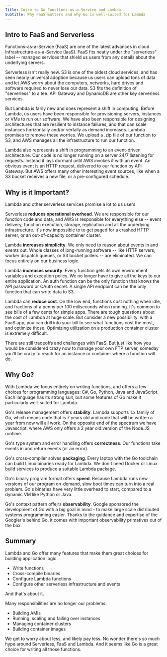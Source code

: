 ```yaml
---
Title: Intro to Go Functions-as-a-Service and Lambda
Subtitle: Why FaaS matters and why Go is well-suited for Lambda
---
```


## Intro to FaaS and Serverless

Functions-as-a-Service (FaaS) are one of the latest advances in cloud Infrastructure-as-a-Service (IaaS). FaaS fits neatly under the "serverless" label -- managed services that shield us users from any details about the underlying servers.

Serverless isn't really new. S3 is one of the oldest cloud services, and has seen nearly universal adoption because us users can upload tons of data and let AWS worry about the computers, networks, hard drives and software required to never lose our data. S3 fits the definition of "serverless" to a tee. API Gateway and DynamoDB are other key serverless services.

But Lambda is farily new and does represent a shift in computing. Before Lambda, us users have been responsible for provisioning servers, instances or VMs to run our software. We have also been responsible for designing architectures that are resilient to instance failures, and that can scale instances horizontally and/or vertally as demand increases. Lambda promises to remove these worries. We upload a .zip file of our function to S3, and AWS manages all the infrastructure to run our function.

Lambda also represents a shift in programming to an event-driven architecture. Our code is no longer running on a server 24/7 listening for requests. Instead it lays dormant until AWS invokes it with an event. An obvious event is an HTTP request, delivered to our function by API Gateway. But AWS offers many other interesting event sources, like when a S3 bucket receives a new file, or a pre-configured schedule.

## Why is it Important?

Lambda and other serverless services promise a lot to us users.

Serverless **reduces operational overhead**. We are responsible for our function code and data, and AWS is responsible for everything else -- event delivery, function execution, storage, replication and all the underlying infrastructure. It's now impossible to to get paged for a crashed HTTP server, or an out-of-capacity container cluster.

Lambda **increases simplicity**. We only need to reason about events in and events out. Whole classes of long-running software -- like HTTP servers, worker dispatch queues, or S3 bucket pollers -- are eliminated. We can focus entirely on our business logic.

Lambda **increases security**. Every function gets its own environment variables and execution policy. We no longer have to give all the keys to our entire application. An auth function can be the only function that knows the API password or OAuth secret. A single API endpoint can be the only function that can write data to S3.

Lambda can **reduce cost**. On the low end, functions cost nothing when idle, and fractions of a penny per 100 miliseconds when running. It's common to see bills of a few cents for simple apps. There are tough questions about the cost of Lambda at huge scale. But consider a new possibility: with a FaaS app, you can drill into your bill to see what functions cost the most, and optimize those. Optimizing utilization on a production container cluster is extremely difficult.

There are still tradeoffs and challenges with FaaS. But just like how you would be considered crazy now to manage your own FTP server, someday you'll be crazy to reach for an instance or container where a function will do.

## Why Go?

With Lambda we focus entirely on writing functions, and offers a few choices for programming languages: C#, Go, Python, Java and JavaScript. Each language has its strong suit, but some features of Go make it particularly well-suited for Lambda.

Go's release management offers **stability**. Lambda supports 1.x family of Go, which means code that is 7 years old and code that will be written a year from now will all work. On the opposite end of the spectrum we have Javascript, where AWS only offers a 2 year old version of the Node.JS runtime.

Go's type system and error handling offers **correctness**. Our functions take events in and return events (or an error).

Go's cross-compiler solves **packaging**. Every laptop with the Go toolchain can build Linux binaries ready for Lambda. We don't need Docker or Linux build services to produce a suitable Lambda package.

Go's binary program format offers **speed**. Because Lambda runs new versions of our program on-demand, slow boot times can turn into a real problem. Go's binaries have very little overhead to start, compared to a dynamic VM like Python or Java.

Go's context pattern offejrs **observability**. Google sponsored the development of Go with a big goal in mind - to make large scale distributed systems programming easier. Thanks to the guidance and expertise of the Googler's behind Go, it comes with important observability primatives out of the box.

## Summary

Lambda and Go offer many features that make them great choices for building application logic.

- Write functions
- Cross-compile binaries
- Configure Lambda functions
- Configure other serverless infrastructure and events

And that's about it.

Many responsibilities are no longer our problems:

- Building AMIs
- Running, scaling and failing over instances
- Managing container clusters
- Building container images

We get to worry about less, and likely pay less. No wonder there's so much hype around Serverless, FaaS and Lambda. And it seems like Go is a great choice for writing all those functions.
